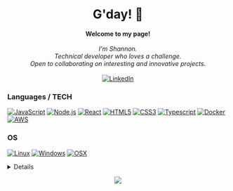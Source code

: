 <h1 align="center">G'day! 👋</h1>

<p align="center">
    <b>Welcome to my page!</b><br><br>
    <i>
        I'm Shannon.<br>
        Technical developer who loves a challenge.<br>
        Open to collaborating on interesting and innovative projects.<br>
    </i><br>
    <a href="https://www.linkedin.com/in/shannonhochkins">
        <img src="https://img.shields.io/badge/LinkedIn-blue?style=flat-square&logo=linkedin" alt="LinkedIn">
    </a>
</p>

### Languages / TECH
[![JavaScript](https://img.shields.io/badge/javascript-black?style=for-the-badge&logo=javascript)](https://github.com/shannonhochkins)
[![Node.js](https://img.shields.io/badge/nodejs-black?style=for-the-badge&logo=node.js)](https://github.com/shannonhochkins)
[![React](https://img.shields.io/badge/react-black?style=for-the-badge&logo=react)](https://github.com/shannonhochkins)
[![HTML5](https://img.shields.io/badge/html5-black?style=for-the-badge&logo=html5)](https://hub.docker.com/u/shannonhochkins)
[![CSS3](https://img.shields.io/badge/css3-black?style=for-the-badge&logo=css3)](https://hub.docker.com/u/shannonhochkins)
[![Typescript](https://img.shields.io/badge/typescript-black?style=for-the-badge&logo=typescript)](https://github.com/shannonhochkins)
[![Docker](https://img.shields.io/badge/docker-black?style=for-the-badge&logo=docker)](https://hub.docker.com/u/shannonhochkins)
[![AWS](https://img.shields.io/badge/aws-black?style=for-the-badge&logo=amazon)](https://hub.docker.com/u/shannonhochkins)

### OS
[![Linux](https://img.shields.io/badge/linux-black?style=for-the-badge&logo=Linux)](https://github.com/shannonhochkins)
[![Windows](https://img.shields.io/badge/Windows-black?style=for-the-badge&logo=Windows)](https://github.com/shannonhochkins)
[![OSX](https://img.shields.io/badge/OSX-black?style=for-the-badge&logo=apple)](https://github.com/shannonhochkins)

<details>
<p align="center">
  <a href="https://github.com/shannonhochkins">
    <img src="http://github-profile-summary-cards.vercel.app/api/cards/profile-details?username=shannonhochkins&theme=transparent" />
  </a>
  <a href="https://github.com/shannonhochkins">
    <img src="https://github-readme-streak-stats.herokuapp.com/?user=shannonhochkins&hide_border=true&card_width=338&theme=transparent" />
  </a>
  <a href="https://github.com/shannonhochkins">
    <img src="http://github-profile-summary-cards.vercel.app/api/cards/stats?username=shannonhochkins&theme=transparent" />
  </a>
  <a href="https://github.com/shannonhochkins">
    <img src="https://github-readme-stats.vercel.app/api/top-langs/?username=shannonhochkins&langs_count=10&exclude_repo=&hide=jupyter%20notebook,vim%20script,cmake,makefile,batchfile,emacs%20lisp,css,html&layout=default&card_width=699&hide_border=true&theme=transparent" />
  </a>
</p>
</details>

<p align="center">
  <a href="https://github.com/shannonhochkins">
    <img src="https://komarev.com/ghpvc/?username=shannonhochkins&color=blue&style=flat)" />
  </a>
</p>
